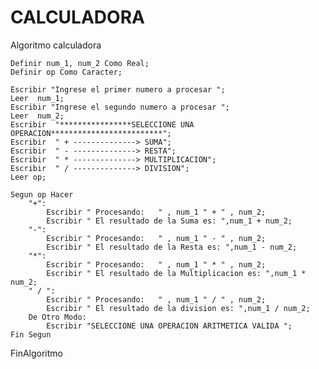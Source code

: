 # CALCULADORA

Algoritmo calculadora
	
	Definir num_1, num_2 Como Real;
	Definir op Como Caracter;
	
	Escribir "Ingrese el primer numero a procesar ";
	Leer  num_1;
	Escribir "Ingrese el segundo numero a procesar ";
	Leer  num_2;
	Escribir  "****************SELECCIONE UNA OPERACION*************************";
	Escribir  " + --------------> SUMA";
	Escribir  " - --------------> RESTA";
	Escribir  " * --------------> MULTIPLICACION";
	Escribir  " / --------------> DIVISION";
	Leer op;	
	
	Segun op Hacer
		"+":
			Escribir " Procesando:   " , num_1 " + " , num_2;
			Escribir " El resultado de la Suma es: ",num_1 + num_2;
		"-":
			Escribir " Procesando:   " , num_1 " - " , num_2;
			Escribir " El resultado de la Resta es: ",num_1 - num_2;
		"*":
			Escribir " Procesando:   " , num_1 " * " , num_2;
			Escribir " El resultado de la Multiplicacion es: ",num_1 * num_2;
		" / ":
			Escribir " Procesando:   " , num_1 " / " , num_2;
			Escribir " El resultado de la division es: ",num_1 / num_2;
		De Otro Modo:
			Escribir "SELECCIONE UNA OPERACION ARITMETICA VALIDA ";
	Fin Segun
FinAlgoritmo